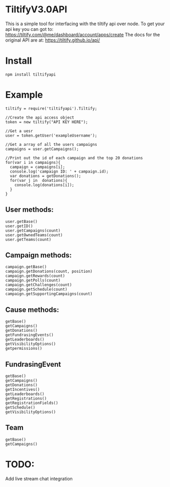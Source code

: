 # TiltifyV3.0API

This is a simple tool for interfacing with the tiltify api over node.
To get your api key you can got to: https://tiltify.com/@me/dashboard/account/apps/create
The docs for the original API are at: https://tiltify.github.io/api/
# Install

` npm install tiltifyapi `

# Example

```
tiltify = require('tiltifyapi').Tiltify;

//Create the api access object
token = new tiltify("API KEY HERE");

//Get a uesr
user = token.getUser('exampleUsername');

//Get a array of all the users campaigns
campaigns = user.getCampaigns();

//Print out the id of each campaign and the top 20 donations
for(var i in campaigns){
  campaign = campaigns[i];
  console.log('campaign ID: ' + campaign.id);
  var donations = getDonations();
  for(var j in  donations){
    console.log(donations[i]);
  }
}
```

## User methods:
```
user.getBase()
user.getID()
user.getCampaigns(count)
user.getOwnedTeams(count)
user.getTeams(count)
```

## Campaign methods:
```
campaign.getBase()
campaign.getDonations(count, position)
campaign.getRewards(count)
campaign.getPolls(count)
campaign.getChallenges(count)
campaign.getSchedule(count)
campaign.getSupportingCampaigns(count)
```

## Cause methods:
```
getBase()
getCampaigns()
getDonations()
getFundrasingEvents()
getLeaderboards()
getVisibilityOptions()
getpermissions()
```

## FundrasingEvent
```
getBase()
getCampaigns()
getDonations()
getIncentives()
getLeaderboards()
getRegistrations()
getRegistrationFields()
getSchedule()
getVisibilityOptions()
```

## Team
```
getBase()
getCampaigns()
```
# TODO:

Add live stream chat integration
